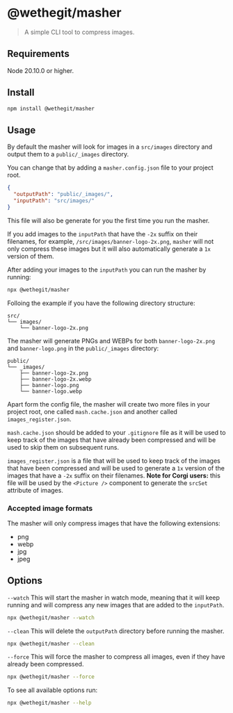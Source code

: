 # @wethegit/masher

> A simple CLI tool to compress images.

## Requirements

Node 20.10.0 or higher.

## Install

```bash
npm install @wethegit/masher
```

## Usage

By default the masher will look for images in a `src/images` directory and output them to a `public/_images` directory.

You can change that by adding a `masher.config.json` file to your project root.

```json file=masher.config.json
{
  "outputPath": "public/_images/",
  "inputPath": "src/images/"
}
```

This file will also be generate for you the first time you run the masher.

If you add images to the `inputPath` that have the `-2x` suffix on their filenames, for example, `/src/images/banner-logo-2x.png`, `masher` will not only compress these images but it will also automatically generate a `1x` version of them.

After adding your images to the `inputPath` you can run the masher by running:

```bash
npx @wethegit/masher
```

Folloing the example if you have the following directory structure:

```
src/
└── images/
    └── banner-logo-2x.png
```

The masher will generate PNGs and WEBPs for both `banner-logo-2x.png` and `banner-logo.png` in the `public/_images` directory:

```
public/
└── _images/
    ├── banner-logo-2x.png
    ├── banner-logo-2x.webp
    ├── banner-logo.png
    └── banner-logo.webp
```

Apart form the config file, the masher will create two more files in your project root, one called `mash.cache.json` and another called `images_register.json`.

`mash.cache.json` should be added to your `.gitignore` file as it will be used to keep track of the images that have already been compressed and will be used to skip them on subsequent runs.

`images_register.json` is a file that will be used to keep track of the images that have been compressed and will be used to generate a `1x` version of the images that have a `-2x` suffix on their filenames. **Note for Corgi users:** this file will be used by the `<Picture />` component to generate the `srcSet` attribute of images.

### Accepted image formats

The masher will only compress images that have the following extensions:

- png
- webp
- jpg
- jpeg

## Options

`--watch`
This will start the masher in watch mode, meaning that it will keep running and will compress any new images that are added to the `inputPath`.

```bash
npx @wethegit/masher --watch
```

`--clean`
This will delete the `outputPath` directory before running the masher.

```bash
npx @wethegit/masher --clean
```

`--force`
This will force the masher to compress all images, even if they have already been compressed.

```bash
npx @wethegit/masher --force
```

To see all available options run:

```bash
npx @wethegit/masher --help
```
